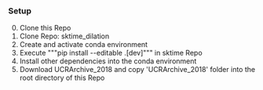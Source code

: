 ### Setup ###
0. Clone this Repo
1. Clone Repo: sktime_dilation
2. Create and activate conda environment
3. Execute """pip install --editable .[dev]""" in sktime Repo
4. Install other dependencies into the conda environment
5. Download UCRArchive_2018 and copy 'UCRArchive_2018' folder into the root directory of this Repo